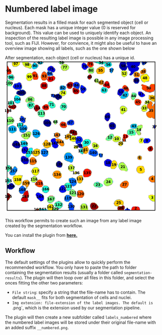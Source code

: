 # Numbered label image

Segmentation results in a filled mask for each segmented object (cell or nucleus). Each mask has a unique integer value (0 is reserved for background). This value can be used to uniquely identify each object. An inspection of the resulting label image is possible in any image processing tool, such as FIJI. However, for convience, it might also be useful to have an overview image showing all labels, such as the one shown below

After segmentation, each object (cell or nucleus) has a unique id.
 ![label-image-numbered.png](img/label-image-numbered.png)

This workflow permits to create such an image from any label image created by the segmentation workflow.

You can install the plugin from <a href="https://imjoy.io/#/app?w=fq-segmentation&plugin=fish-quant/fq-segmentation:CreateNumberedLabels@stable&upgrade=1" target="_blank">**here.**</a>

## Workflow

The default settings of the plugins allow to quickly perform the recommended workflow. You only have 
to paste the path to folder containing the segmentation results (usually a folder called `segmentation-results`). The plugin will then loop over all files in this folder, and select the onces fitting the other two parameters:

- `File string`: specify a string that the file-name has to contain. The default `mask__` fits for both segmentation of cells and nuclei. 
- `Img extension: file-extension of the label images. The default is `.png`, which is the extension used by our segmentation pipeline.

The plugin will then create a new subfolder called `labels_numbered` where the numbered label images 
will be stored under their original file-name with an added suffix `__numbered.png`.